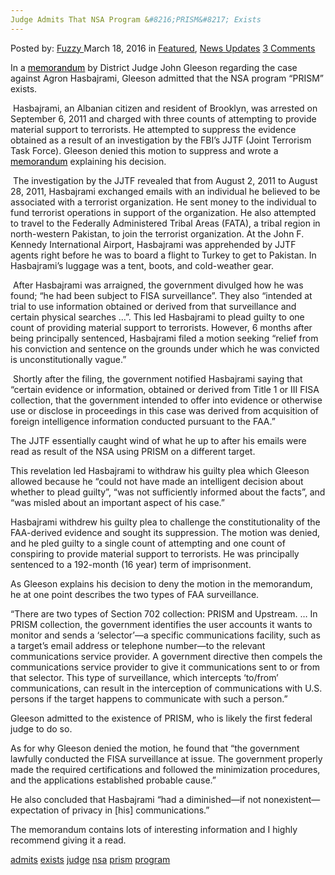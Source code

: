 ```yaml
---
Judge Admits That NSA Program &#8216;PRISM&#8217; Exists
---
```

<article class="post-listing post-13511 post type-post status-publish format-standard has-post-thumbnail hentry  tag-admits tag-exists tag-judge tag-nsa tag-prism tag-program">
    <div class="post-inner">
        <span>Posted by: <a href="https://www.deepdotweb.com/author/fuzzy/" title="">Fuzzy </a></span>
    <span>March 18, 2016</span>
    <span>in <a href="https://www.deepdotweb.com/category/deepdot-news/" rel="category tag">Featured</a>, <a href="https://www.deepdotweb.com/category/news-updates/" rel="category tag">News Updates</a></span>
    <span><a href="https://www.deepdotweb.com/2016/03/18/judge-admits-nsa-program-prism-exists/#comments">3 Comments</a></span>
    </p>
    <div class="clear"></div>
    <div class="entry">
    <p class="Standard">In a <a href="https://www.aclu.org/sites/default/files/field_document/hasbajrami_-_faa_declassified_opinion_-_03.08.2016.pdf"><span style="color: windowtext; text-decoration: none; text-underline: none;">memorandum</span></a> by District Judge John Gleeson regarding the case against Agron Hasbajrami, Gleeson admitted that the NSA program “PRISM” exists.</p>
    <p class="Standard"> Hasbajrami, an Albanian citizen and resident of Brooklyn, was arrested on September 6, 2011 and charged with three counts of attempting to provide material support to terrorists. He attempted to suppress the evidence obtained as a result of an investigation by the FBI&#8217;s JJTF (Joint Terrorism Task Force). Gleeson denied this motion to suppress and wrote a <a href="https://www.aclu.org/sites/default/files/field_document/hasbajrami_-_faa_declassified_opinion_-_03.08.2016.pdf"><span style="color: windowtext; text-decoration: none; text-underline: none;">memorandum</span></a> explaining his decision.</p>
    <p class="Standard"> The investigation by the JJTF revealed that from August 2, 2011 to August 28, 2011, Hasbajrami exchanged emails with an individual he believed to be associated with a terrorist organization. He sent money to the individual to fund terrorist operations in support of the organization. He also attempted to travel to the Federally Administered Tribal Areas (FATA), a tribal region in north-western Pakistan, to join the terrorist organization. At the John F. Kennedy International Airport, Hasbajrami was apprehended by JJTF agents right before he was to board a flight to Turkey to get to Pakistan. In Hasbajrami&#8217;s luggage was a tent, boots, and cold-weather gear.</p>
    <p class="Standard"> After Hasbajrami was arraigned, the government divulged how he was found; “he had been subject to FISA surveillance”. They also “intended at trial to use information obtained or derived from that surveillance and certain physical searches &#8230;”. This led Hasbajrami to plead guilty to one count of providing material support to terrorists. However, 6 months after being principally sentenced, Hasbajrami filed a motion seeking “relief from his conviction and sentence on the grounds under which he was convicted is unconstitutionally vague.”</p>
    <p class="Standard"> Shortly after the filing, the government notified Hasbajrami saying that “certain evidence or information, obtained or derived from Title 1 or III FISA collection, that the government intended to offer into evidence or otherwise use or disclose in proceedings in this case was derived from acquisition of foreign intelligence information conducted pursuant to the FAA.”</p>
    <p class="Standard">The JJTF essentially caught wind of what he up to after his emails were read as result of the NSA using PRISM on a different target.</p>
    <p class="Standard">This revelation led Hasbajrami to withdraw his guilty plea which Gleeson allowed because he “could not have made an intelligent decision about whether to plead guilty”, “was not sufficiently informed about the facts”, and “was misled about an important aspect of his case.”</p>
    <p class="Standard">Hasbajrami withdrew his guilty plea to challenge the constitutionality of the FAA-derived evidence and sought its suppression. The motion was denied, and he pled guilty to a single count of attempting and one count of conspiring to provide material support to terrorists. He was principally sentenced to a 192-month (16 year) term of imprisonment.</p>
    <p class="Standard">As Gleeson explains his decision to deny the motion in the memorandum, he at one point describes the two types of FAA surveillance.</p>
    <p class="Standard">“There are two types of Section 702 collection: PRISM and Upstream. … In PRISM collection, the government identifies the user accounts it wants to monitor and sends a ‘selector’—a specific communications facility, such as a target’s email address or telephone number—to the relevant communications service provider. A government directive then compels the communications service provider to give it communications sent to or from that selector. This type of surveillance, which intercepts ‘to/from’ communications, can result in the interception of communications with U.S. persons if the target happens to communicate with such a person.”</p>
    <p class="Standard">Gleeson admitted to the existence of PRISM, who is likely the first federal judge to do so.</p>
    <p class="Standard">As for why Gleeson denied the motion, he found that “the government lawfully conducted the FISA surveillance at issue. The government properly made the required certifications and followed the minimization procedures, and the applications established probable cause.”</p>
    <p class="Standard">He also concluded that Hasbajrami “had a diminished—if not nonexistent—expectation of privacy in [his] communications.”</p>
    <p class="Standard">The memorandum contains lots of interesting information and I highly recommend giving it a read.</p>
    </div>
    <a href="https://www.deepdotweb.com/tag/admits/" rel="tag">admits</a> <a href="https://www.deepdotweb.com/tag/exists/" rel="tag">exists</a> <a href="https://www.deepdotweb.com/tag/judge/" rel="tag">judge</a> <a href="https://www.deepdotweb.com/tag/nsa/" rel="tag">nsa</a> <a href="https://www.deepdotweb.com/tag/prism/" rel="tag">prism</a> <a href="https://www.deepdotweb.com/tag/program/" rel="tag">program</a></span> <span style="display:none" class="updated">2016-03-18</span>
    <div style="display:none" class="vcard author" itemprop="author" itemscope itemtype="http://schema.org/Person"><strong class="fn" itemprop="name"><a href="https://www.deepdotweb.com/author/fuzzy/" title="Posts by Fuzzy" rel="author">Fuzzy</a></strong></div>
    </div>
</article>

